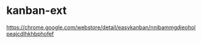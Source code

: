 kanban-ext
==========

https://chrome.google.com/webstore/detail/easykanban/nnibammgdjeoholpeajcdlhkhbphofef
